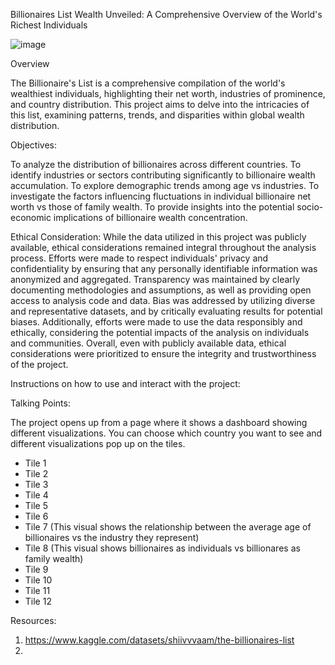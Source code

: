 Billionaires List 
Wealth Unveiled: A Comprehensive Overview of the World's Richest Individuals

![image](https://github.com/melisatahiraj/project3_Billionaires_List/assets/147290574/d2f02a0b-19d0-4039-8637-62aacb0be8b9)

Overview

The Billionaire's List is a comprehensive compilation of the world's wealthiest individuals, highlighting their net worth, industries of prominence, and country distribution. This project aims to delve into the intricacies of this list, examining patterns, trends, and disparities within global wealth distribution.

Objectives:

To analyze the distribution of billionaires across different countries.
To identify industries or sectors contributing significantly to billionaire wealth accumulation.
To explore demographic trends among age vs industries.
To investigate the factors influencing fluctuations in individual billionaire net worth vs those of family wealth.
To provide insights into the potential socio-economic implications of billionaire wealth concentration.

Ethical Consideration:
While the data utilized in this project was publicly available, ethical considerations remained integral throughout the analysis process. Efforts were made to respect individuals' privacy and confidentiality by ensuring that any personally identifiable information was anonymized and aggregated. Transparency was maintained by clearly documenting methodologies and assumptions, as well as providing open access to analysis code and data. Bias was addressed by utilizing diverse and representative datasets, and by critically evaluating results for potential biases. Additionally, efforts were made to use the data responsibly and ethically, considering the potential impacts of the analysis on individuals and communities. Overall, even with publicly available data, ethical considerations were prioritized to ensure the integrity and trustworthiness of the project.

Instructions on how to use and interact with the project:

Talking Points: 

The project opens up from a page where it shows a dashboard showing different visualizations. You can choose which country you want to see and different visualizations pop up on the tiles. 
* Tile 1
* Tile 2
* Tile 3
* Tile 4
* Tile 5
* Tile 6
* Tile 7 (This visual shows the relationship between the average age of billionaires vs the industry they represent) 
* Tile 8 (This visual shows billionaires as individuals vs billionares as family wealth) 
* Tile 9
* Tile 10
* Tile 11
* Tile 12 

Resources: 
1. https://www.kaggle.com/datasets/shiivvvaam/the-billionaires-list
2. 
